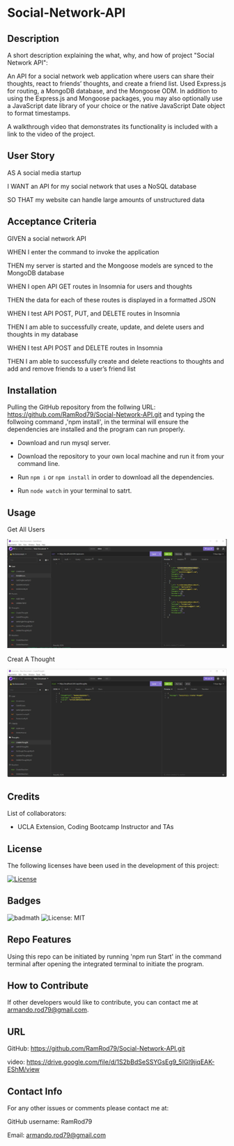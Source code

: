 # Social-Network-API

## Description

A short description explaining the what, why, and how of project "Social Network API":

An API for a social network web application where users can share their thoughts, react to friends’ thoughts, and create a friend list. Used Express.js for routing, a MongoDB database, and the Mongoose ODM. In addition to using the Express.js and Mongoose packages, you may also optionally use a JavaScript date library of your choice or the native JavaScript Date object to format timestamps.

A walkthrough video that demonstrates its functionality is included with a link to the video of the project. 

## User Story

AS A social media startup

I WANT an API for my social network that uses a NoSQL database

SO THAT my website can handle large amounts of unstructured data

## Acceptance Criteria

GIVEN a social network API

WHEN I enter the command to invoke the application

THEN my server is started and the Mongoose models are synced to the MongoDB database

WHEN I open API GET routes in Insomnia for users and thoughts

THEN the data for each of these routes is displayed in a formatted JSON

WHEN I test API POST, PUT, and DELETE routes in Insomnia

THEN I am able to successfully create, update, and delete users and thoughts in my database

WHEN I test API POST and DELETE routes in Insomnia

THEN I am able to successfully create and delete reactions to thoughts and add and remove friends to a user’s friend list

## Installation

Pulling the GitHub repository from the follwing URL: https://github.com/RamRod79/Social-Network-API.git and typing the follwoing command ,'npm install', in the terminal will ensure the dependencies are installed and the program can run properly.

- Download and run mysql server.

- Download the repository to your own local machine and run it from your command line.

- Run ```npm i``` or ```npm install``` in order to download all the dependencies.

- Run ```node watch``` in your terminal to satrt.

## Usage
Get All Users

![Screenshot of app being used.](./assets/GetAllUsers.jpg)

Creat A Thought

![Screenshot of app being used.](./assets/CreateThought.jpg)

## Credits

List of collaborators:

- UCLA Extension, Coding Bootcamp Instructor and TAs

## License

The following licenses have been used in the development of this project:

[![License](https://img.shields.io/badge/License-MIT-success)](https://opensource.org/licenses/MIT)

## Badges

![badmath](https://img.shields.io/github/languages/top/lernantino/badmath)
![License: MIT](https://img.shields.io/badge/License-MIT-success)

## Repo Features

Using this repo can be initiated by running 'npm run Start' in the command terminal after opening the integrated terminal to initiate the program. 

## How to Contribute

If other developers would like to contribute, you can contact me at armando.rod79@gmail.com.

## URL
GitHub: https://github.com/RamRod79/Social-Network-API.git

video: https://drive.google.com/file/d/1S2bBdSeSSYGsEg9_5IGI9jiqEAK-EShM/view

## Contact Info

For any other issues or comments please contact me at:

GitHub username: RamRod79

Email: armando.rod79@gmail.com